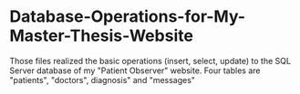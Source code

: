 Database-Operations-for-My-Master-Thesis-Website
================================================

Those files realized the basic operations (insert, select, update) to the SQL Server database of my "Patient Observer" website. Four tables are "patients", "doctors", diagnosis" and "messages"
